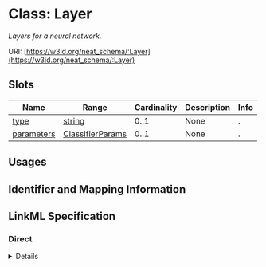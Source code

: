 # Class: Layer
_Layers for a neural network._





URI: [https://w3id.org/neat_schema/:Layer](https://w3id.org/neat_schema/:Layer)



<!-- no inheritance hierarchy -->



## Slots

| Name | Range | Cardinality | Description  | Info |
| ---  | --- | --- | --- | --- |
| [type](type.md) | [string](string.md) | 0..1 | None  | . |
| [parameters](parameters.md) | [ClassifierParams](ClassifierParams.md) | 0..1 | None  | . |


## Usages



## Identifier and Mapping Information









## LinkML Specification

<!-- TODO: investigate https://stackoverflow.com/questions/37606292/how-to-create-tabbed-code-blocks-in-mkdocs-or-sphinx -->

### Direct

<details>
```yaml
name: Layer
description: Layers for a neural network.
from_schema: https://w3id.org/neat_schema
attributes:
  type:
    name: type
    from_schema: https://w3id.org/neat_schema
  parameters:
    name: parameters
    from_schema: https://w3id.org/neat_schema
    range: LayerParams

```
</details>

### Induced

<details>
```yaml
name: Layer
description: Layers for a neural network.
from_schema: https://w3id.org/neat_schema
attributes:
  type:
    name: type
    from_schema: https://w3id.org/neat_schema
    alias: type
    owner: Layer
    range: string
  parameters:
    name: parameters
    from_schema: https://w3id.org/neat_schema
    alias: parameters
    owner: Layer
    range: ClassifierParams

```
</details>